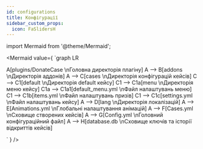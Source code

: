 ```yaml
---
id: configurations
title: Конфігурації
sidebar_custom_props:
  icon: FaSlidersH
---
```


import Mermaid from '@theme/Mermaid';

<Mermaid value={
`graph LR

  A[plugins/DonateCase \nГоловна директорія плагіну]
  A --> B[addons \nДиректорія аддонів]
  A --> C[cases \nДиректорія конфігурацій кейсів]
  C --> C1[default \nДиректорія default кейсу]
  C1 --> C1a[menu \nДиректорія меню кейсу]
  C1a --> C1a1[default_menu.yml \nФайл налаштувань меню]
  C1 --> C1b[items.yml \nФайл налаштувань призів]
  C1 --> C1c[settings.yml \nФайл налаштувань кейсу]
  A --> D[lang \nДиректорія локалізацій]
  A --> E[Animations.yml \nГлобальні налаштування анімацій]
  A --> F[Cases.yml \nСховище створених кейсів]
  A --> G[Config.yml \nГоловний конфігураційний файл]
  A --> H[database.db \nСховище ключів та історії відкриттів кейсів]
  
`
}
/>
